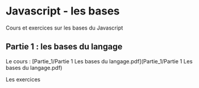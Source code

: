 # Javascript - les bases

Cours et exercices sur les bases du Javascript

## Partie 1 : les bases du langage

Le cours : [Partie_1/Partie 1 Les bases du langage.pdf](Partie_1/Partie 1 Les bases du langage.pdf)

Les exercices
